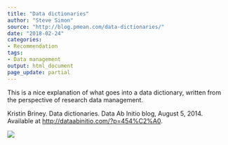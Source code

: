 ```yaml
---
title: "Data dictionaries"
author: "Steve Simon"
source: "http://blog.pmean.com/data-dictionaries/"
date: "2018-02-24"
categories:
- Recommendation
tags:
- Data management
output: html_document
page_update: partial
---
```


This is a nice explanation of what goes into a data dictionary, written
from the perspective of research data management.

<!---More--->

Kristin Briney. Data dictionaries. Data Ab Initio blog, August 5, 2014.
Available at <http://dataabinitio.com/?p=454%C2%A0>.

![](http://www.pmean.com/new-images/18/data-dictionaries01.png)




